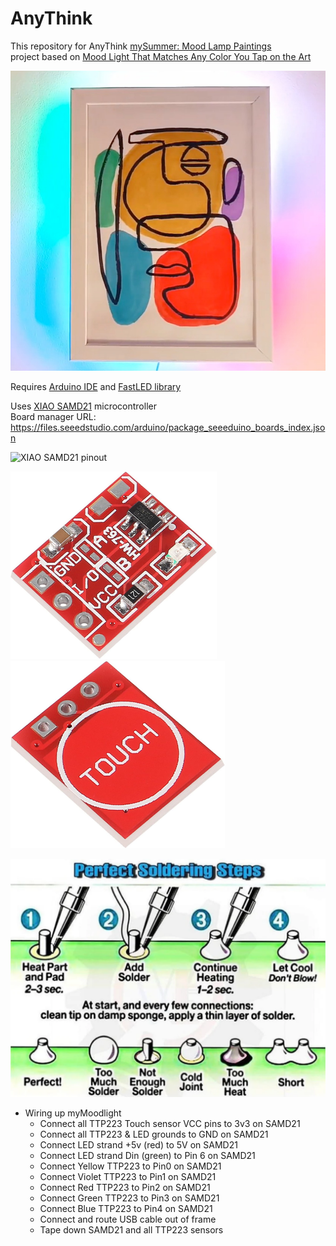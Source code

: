 # AnyThink
This repository for AnyThink [mySummer: Mood Lamp Paintings](https://anythinklibraries.libnet.info/event/13847358)  
project based on [Mood Light That Matches Any Color You Tap on the Art](https://www.instructables.com/Mood-Light-That-Matches-Any-Color-You-Tap-on-the-A/)

<img title="myMoodlight" alt="myMoodlight" src="images/moodlight.jpg">

Requires [Arduino IDE](https://support.arduino.cc/hc/en-us/articles/360019833020-Download-and-install-Arduino-IDE)
and [FastLED library](https://github.com/FastLED/FastLED)

Uses [XIAO SAMD21](https://wiki.seeedstudio.com/Seeeduino-XIAO/) microcontroller  
Board manager URL: https://files.seeedstudio.com/arduino/package_seeeduino_boards_index.json

<img title="XIAO SAMD21" alt="XIAO SAMD21 pinout" src="https://files.seeedstudio.com/wiki/Seeeduino-XIAO/img/Seeeduino-XIAO-pinout-1.jpg">

<img alt="TTP223 Touch Sensor Top" src="images/TTP223-Touch-top.jpg" height="300px">  <img alt="TTP223 Touch Sensor Bottom" src="images/TTP223-Touch-bottom.jpg" height="300px">

<img title="Soldering" alt="Soldering Diagram" src="images/soldering.png">

* Wiring up myMoodlight
  * Connect all TTP223 Touch sensor VCC pins to 3v3 on SAMD21
  * Connect all TTP223 & LED grounds to GND on SAMD21
  * Connect LED strand +5v (red) to 5V on SAMD21
  * Connect LED strand Din (green) to Pin 6 on SAMD21
  * Connect Yellow TTP223 to Pin0 on SAMD21
  * Connect Violet TTP223 to Pin1 on SAMD21
  * Connect Red TTP223 to Pin2 on SAMD21
  * Connect Green TTP223 to Pin3 on SAMD21
  * Connect Blue TTP223 to Pin4 on SAMD21
  * Connect and route USB cable out of frame
  * Tape down SAMD21 and all TTP223 sensors
